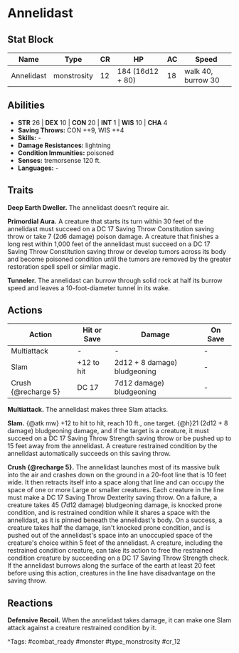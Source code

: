 # Annelidast

## Stat Block

| Name | Type | CR | HP | AC | Speed |
|------|------|----|----|----|-------|
| Annelidast | monstrosity | 12 | 184 (16d12 + 80) | 18 | walk 40, burrow 30 |

## Abilities

- **STR** 26 | **DEX** 10 | **CON** 20 | **INT** 1 | **WIS** 10 | **CHA** 4
- **Saving Throws:** CON ++9, WIS ++4  
- **Skills:** -  
- **Damage Resistances:** lightning  
- **Condition Immunities:** poisoned  
- **Senses:** tremorsense 120 ft.  
- **Languages:** -

## Traits

**Deep Earth Dweller.** The annelidast doesn't require air.

**Primordial Aura.** A creature that starts its turn within 30 feet of the annelidast must succeed on a DC 17 Saving Throw Constitution saving throw or take 7 (2d6 damage) poison damage. A creature that finishes a long rest within 1,000 feet of the annelidast must succeed on a DC 17 Saving Throw Constitution saving throw or develop tumors across its body and become poisoned condition until the tumors are removed by the greater restoration spell spell or similar magic.

**Tunneler.** The annelidast can burrow through solid rock at half its burrow speed and leaves a 10-foot-diameter tunnel in its wake.


## Actions

| Action | Hit or Save | Damage | On Save |
|--------|--------------|--------|----------|
| Multiattack | - | - | - |
| Slam | +12 to hit | 2d12 + 8 damage) bludgeoning | - |
| Crush {@recharge 5} | DC 17 | 7d12 damage) bludgeoning | - |

**Multiattack.** The annelidast makes three Slam attacks.

**Slam.** {@atk mw} +12 to hit to hit, reach 10 ft., one target. {@h}21 (2d12 + 8 damage) bludgeoning damage, and if the target is a creature, it must succeed on a DC 17 Saving Throw Strength saving throw or be pushed up to 15 feet away from the annelidast. A creature restrained condition by the annelidast automatically succeeds on this saving throw.

**Crush {@recharge 5}.** The annelidast launches most of its massive bulk into the air and crashes down on the ground in a 20-foot line that is 10 feet wide. It then retracts itself into a space along that line and can occupy the space of one or more Large or smaller creatures. Each creature in the line must make a DC 17 Saving Throw Dexterity saving throw. On a failure, a creature takes 45 (7d12 damage) bludgeoning damage, is knocked prone condition, and is restrained condition while it shares a space with the annelidast, as it is pinned beneath the annelidast's body. On a success, a creature takes half the damage, isn't knocked prone condition, and is pushed out of the annelidast's space into an unoccupied space of the creature's choice within 5 feet of the annelidast. A creature, including the restrained condition creature, can take its action to free the restrained condition creature by succeeding on a DC 17 Saving Throw Strength check. If the annelidast burrows along the surface of the earth at least 20 feet before using this action, creatures in the line have disadvantage on the saving throw.

## Reactions

**Defensive Recoil.** When the annelidast takes damage, it can make one Slam attack against a creature restrained condition by it.



^Tags: #combat_ready #monster #type_monstrosity #cr_12